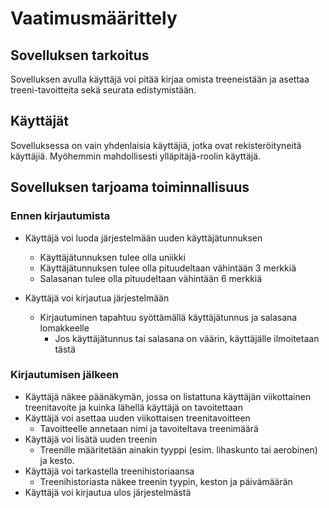 # Vaatimusmäärittely

## Sovelluksen tarkoitus

Sovelluksen avulla käyttäjä voi pitää kirjaa omista treeneistään ja asettaa treeni-tavoitteita sekä seurata edistymistään.

## Käyttäjät

Sovelluksessa on vain yhdenlaisia käyttäjiä, jotka ovat rekisteröityneitä käyttäjiä.
Myöhemmin mahdollisesti ylläpitäjä-roolin käyttäjä.

## Sovelluksen tarjoama toiminnallisuus

### Ennen kirjautumista

- Käyttäjä voi luoda järjestelmään uuden käyttäjätunnuksen

  - Käyttäjätunnuksen tulee olla uniikki
  - Käyttäjätunnuksen tulee olla pituudeltaan vähintään 3 merkkiä
  - Salasanan tulee olla pituudeltaan vähintään 6 merkkiä

- Käyttäjä voi kirjautua järjestelmään
  - Kirjautuminen tapahtuu syöttämällä käyttäjätunnus ja salasana lomakkeelle
    - Jos käyttäjätunnus tai salasana on väärin, käyttäjälle ilmoitetaan tästä

### Kirjautumisen jälkeen

- Käyttäjä näkee päänäkymän, jossa on listattuna käyttäjän viikottainen treenitavoite ja kuinka lähellä käyttäjä on tavoitettaan
- Käyttäjä voi asettaa uuden viikottaisen treenitavoitteen
  - Tavoitteelle annetaan nimi ja tavoiteltava treenimäärä
- Käyttäjä voi lisätä uuden treenin
  - Treenille määritetään ainakin tyyppi (esim. lihaskunto tai aerobinen) ja kesto.
- Käyttäjä voi tarkastella treenihistoriaansa
  - Treenihistoriasta näkee treenin tyypin, keston ja päivämäärän
- Käyttäjä voi kirjautua ulos järjestelmästä
